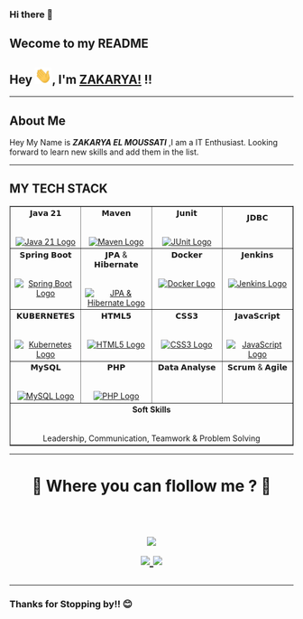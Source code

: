 ### Hi there 👋
## Wecome to my README
## Hey <img src="https://raw.githubusercontent.com/parth-27/parth-27/master/Hi.gif" width="30px">, I'm [ZAKARYA!](https://github.com/zelmoussati) !!

</h2>

<hr/>

## About Me

Hey My Name is <b><i> ZAKARYA EL MOUSSATI</i></b>  ,I am a IT Enthusiast. Looking forward to learn new skills and add them in the list.



<hr/>

##  MY TECH STACK

<table border="1">
  <tbody>
    <tr>
      <td width="25%" align="center">
        <span>𝗝𝗮𝘃𝗮 𝟮𝟭</span><br><br><br>
        <a href="https://www.oracle.com/java/technologies/java-21.html">
          <img height="64px" src="https://cdn.svgporn.com/logos/java.svg" alt="Java 21 Logo">
        </a>
      </td>
      <td width="25%" align="center">
        <span>𝗠𝗮𝘃𝗲𝗻</span><br><br><br>
        <a href="https://maven.apache.org/">
          <img height="64px" src="https://cdn.svgporn.com/logos/maven.svg" alt="Maven Logo">
        </a>
      </td>
      <td width="25%" align="center">
        <span>𝗝𝘂𝗻𝗶𝘁</span><br><br><br>
        <a href="https://junit.org/">
          <img height="64px" src="https://junit.org/junit5/assets/img/junit5-logo.png" alt="JUnit Logo">
        </a>
      </td>
      <td width="25%" align="center">
        <span>𝗝𝗗𝗕𝗖</span><br><br><br>
<!--         <a href="https://docs.oracle.com/javase/8/docs/technotes/guides/jdbc/">
          <img height="64px" src="https://upload.wikimedia.org/wikipedia/en/thumb/6/68/Java_Database_Connectivity_logo.svg/1200px-Java_Database_Connectivity_logo.svg.png" alt="JDBC Logo">
        </a> -->
      </td>
    </tr>
    <tr valign="top">
      <td width="25%" align="center">
        <span>𝗦𝗽𝗿𝗶𝗻𝗴 𝗕𝗼𝗼𝘁</span><br><br><br>
        <a href="https://spring.io/projects/spring-boot">
          <img height="64px" src="https://cdn.svgporn.com/logos/spring.svg" alt="Spring Boot Logo">
        </a>
      </td>
      <td width="25%" align="center">
        <span>𝗝𝗣𝗔 & 𝗛𝗶𝗯𝗲𝗿𝗻𝗮𝘁𝗲</span><br><br><br>
        <a href="https://hibernate.org/">
          <img height="64px" src="https://cdn.svgporn.com/logos/hibernate.svg" alt="JPA & Hibernate Logo">
        </a>
      </td>
      <td width="25%" align="center">
        <span>𝗗𝗼𝗰𝗸𝗲𝗿</span><br><br><br>
        <a href="https://www.docker.com/">
          <img height="64px" src="https://cdn.svgporn.com/logos/docker.svg" alt="Docker Logo">
        </a>
      </td>
      <td width="25%" align="center">
        <span>𝗝𝗲𝗻𝗸𝗶𝗻𝘀</span><br><br><br>
        <a href="https://www.jenkins.io/">
          <img height="64px" src="https://cdn.svgporn.com/logos/jenkins.svg" alt="Jenkins Logo">
        </a>
      </td>
    </tr>
    <tr valign="top">
      <td width="25%" align="center">
        <span>𝗞𝗨𝗕𝗘𝗥𝗡𝗘𝗧𝗘𝗦</span><br><br><br>
        <a href="https://kubernetes.io/">
          <img height="64px" src="https://cdn.svgporn.com/logos/kubernetes.svg" alt="Kubernetes Logo">
        </a>
      </td>
      <td width="25%" align="center">
        <span>𝗛𝗧𝗠𝗟𝟱</span><br><br><br>
        <a href="https://developer.mozilla.org/en-US/docs/Web/Guide/HTML/HTML5">
          <img height="64px" src="https://cdn.svgporn.com/logos/html-5.svg" alt="HTML5 Logo">
        </a>
      </td>
      <td width="25%" align="center">
        <span>𝗖𝗦𝗦𝟯</span><br><br><br>
        <a href="https://developer.mozilla.org/en-US/docs/Web/CSS">
          <img height="64px" src="https://cdn.svgporn.com/logos/css-3.svg" alt="CSS3 Logo">
        </a>
      </td>
      <td width="25%" align="center">
        <span>𝗝𝗮𝘃𝗮𝗦𝗰𝗿𝗶𝗽𝘁</span><br><br><br>
        <a href="https://developer.mozilla.org/en-US/docs/Web/JavaScript">
          <img height="64px" src="https://cdn.svgporn.com/logos/javascript.svg" alt="JavaScript Logo">
        </a>
      </td>
    </tr>
    <tr valign="top">
      <td width="25%" align="center">
        <span>𝗠𝘆𝗦𝗤𝗟</span><br><br><br>
        <a href="https://www.mysql.com/">
          <img height="64px" src="https://cdn.svgporn.com/logos/mysql.svg" alt="MySQL Logo">
        </a>
      </td>
      <td width="25%" align="center">
        <span>𝗣𝗛𝗣</span><br><br><br>
        <a href="https://www.php.net/">
          <img height="64px" src="https://cdn.svgporn.com/logos/php.svg" alt="PHP Logo">
        </a>
      </td>
      <td width="25%" align="center">
        <span>𝗗𝗮𝘁𝗮 𝗔𝗻𝗮𝗹𝘆𝘀𝗲</span><br><br><br>
<!--         <a href="https://www.sas.com/en_us/insights/analytics/data-analysis.html">
          <img height="64px" src="https://upload.wikimedia.org/wikipedia/commons/8/8b/Data_Analysis_Icon.png" alt="Data Analytics Logo">
        </a> -->
      </td>
      <td width="25%" align="center">
        <span>𝗦𝗰𝗿𝘂𝗺 & 𝗔𝗴𝗶𝗹𝗲</span><br><br><br>
<!--         <a href="https://www.scrum.org/">
          <img height="64px" src="https://upload.wikimedia.org/wikipedia/commons/thumb/5/58/Scrum_Logo.svg/1024px-Scrum_Logo.svg.png" alt="Scrum & Agile Logo">
        </a> -->
      </td>
    </tr>
    <tr valign="top">
      <td width="25%" align="center" colspan="4">
        <span><strong>Soft Skills</strong></span><br><br><br>
        <span>Leadership, Communication, Teamwork & Problem Solving</span>
      </td>
    </tr>
  </tbody>
</table>




<hr>

<h1 align="center">
👣 Where you can flollow me ? 👣

  <p align="center">
  <br/>
   <a href="https://github.com/zelmoussati">
<img src="https://img.shields.io/badge/github%20-%23121011.svg?&style=for-the-badge&logo=github&logoColor=white"/>
</a>
<br/>
  <a href="https://www.facebook.com/zaak.bcn">
    <img src="https://img.shields.io/badge/Facebook-%231877F2.svg?&style=flat-square&logo=facebook&logoColor=white">  
  </a>

  <a href="https://www.instagram.com/zaak_bcn/">
    <img src="https://img.shields.io/badge/Instagram-%23E4405F.svg?&style=flat-square&logo=instagram&logoColor=white">
  </a>
</p>
</h1>


<hr>



<h3>Thanks for Stopping by!! 😊</h3>

